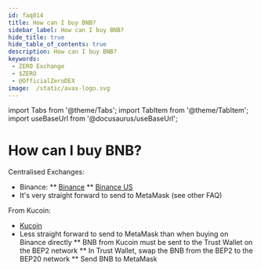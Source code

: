 ```yaml
---
id: faq014
title: How can I buy BNB?
sidebar_label: How can I buy BNB?
hide_title: true
hide_table_of_contents: true
description: How can I buy BNB?
keywords:
 - ZERO Exchange
 - $ZERO
 - @OfficialZeroDEX
image:  /static/avax-logo.svg
---
```


import Tabs from '@theme/Tabs';
import TabItem from '@theme/TabItem';
import useBaseUrl from '@docusaurus/useBaseUrl';

# How can I buy BNB?

Centralised Exchanges:
* Binance:
** [Binance](https://www.binance.com/en)
** [Binance US](https://www.binance.us/en/home)
* It's very straight forward to send to MetaMask (see other FAQ)


From Kucoin:

* [Kucoin](https://www.kucoin.com/)
* Less straight forward to send to MetaMask than when buying on Binance directly
** BNB from Kucoin must be sent to the Trust Wallet on the BEP2 network
** In Trust Wallet, swap the BNB from the BEP2 to the BEP20 network
** Send BNB to MetaMask
